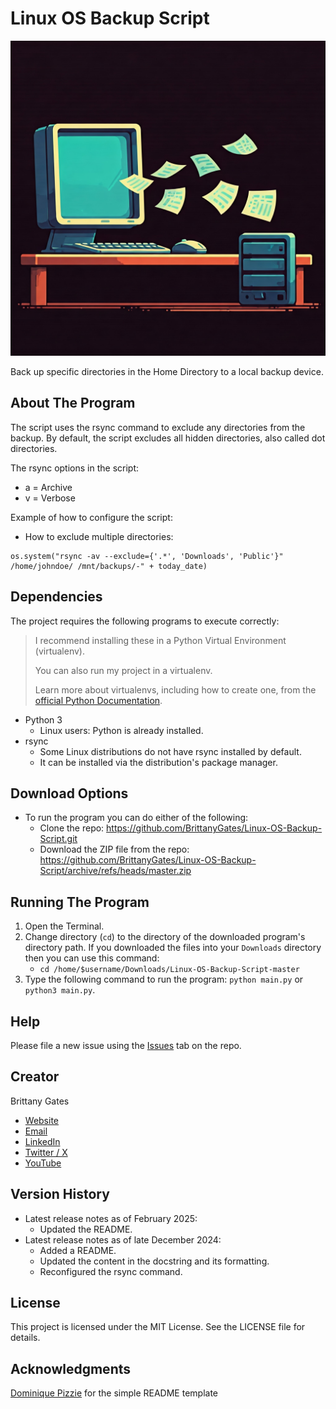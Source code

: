 # Linux OS Backup Script

![A computer sitting on a desk transfers its files onto a backup disk also sitting on the desk.](linux_os_backup_script_gemini_generated.jpeg)

Back up specific directories in the Home Directory to a local backup device.

## About The Program

The script uses the rsync command to exclude any directories from the backup. By default, the script excludes all
hidden directories, also called dot directories.

The rsync options in the script:

* a = Archive
* v = Verbose

Example of how to configure the script:

* How to exclude multiple directories:

```
os.system("rsync -av --exclude={'.*', 'Downloads', 'Public'}" /home/johndoe/ /mnt/backups/-" + today_date)
```

## Dependencies

The project requires the following programs to execute correctly:

> I recommend installing these in a Python Virtual Environment (virtualenv).
> 
> You can also run my project in a virtualenv.
> 
> Learn more about virtualenvs, including how to create one, from
> the [official Python Documentation](https://docs.python.org/3/library/venv.html).

* Python 3
    * Linux users: Python is already installed.
* rsync
    * Some Linux distributions do not have rsync installed by default.
    * It can be installed via the distribution's
      package manager.

## Download Options

* To run the program you can do either of the following:
    * Clone the repo: https://github.com/BrittanyGates/Linux-OS-Backup-Script.git
    * Download the ZIP file from the
      repo: https://github.com/BrittanyGates/Linux-OS-Backup-Script/archive/refs/heads/master.zip

## Running The Program

1. Open the Terminal.
2. Change directory (`cd`) to the directory of the downloaded program's directory path. If you downloaded the files into
   your `Downloads` directory then you can use this command:
    - `cd /home/$username/Downloads/Linux-OS-Backup-Script-master`
3. Type the following command to run the program: `python main.py` or `python3 main.py`.

## Help

Please file a new issue using the [Issues](https://github.com/BrittanyGates/Linux-OS-Backup-Script/issues) tab on the
repo.

## Creator

Brittany Gates

* [Website](https://brittbot.com)
* [Email](mailto:support@brittbot.com)
* [LinkedIn](https://www.linkedin.com/in/brittanycgates/)
* [Twitter / X](https://x.com/brittany__gates)
* [YouTube](https://www.youtube.com/c/BrittanyGates)

## Version History

* Latest release notes as of February 2025:
  * Updated the README.
* Latest release notes as of late December 2024:
    * Added a README.
    * Updated the content in the docstring and its formatting.
    * Reconfigured the rsync command.

## License

This project is licensed under the MIT License. See the LICENSE file for details.

## Acknowledgments

[Dominique Pizzie](https://gist.github.com/DomPizzie) for the simple README template